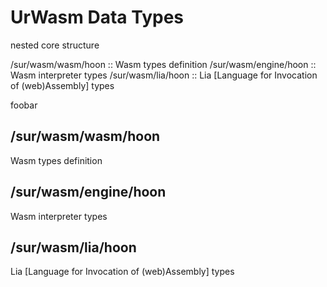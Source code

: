 # UrWasm Data Types

nested core structure

/sur/wasm/wasm/hoon             ::  Wasm types definition
/sur/wasm/engine/hoon           ::  Wasm interpreter types
/sur/wasm/lia/hoon              ::  Lia [Language for Invocation of (web)Assembly] types

foobar

## /sur/wasm/wasm/hoon
Wasm types definition

## /sur/wasm/engine/hoon
Wasm interpreter types

## /sur/wasm/lia/hoon
Lia [Language for Invocation of (web)Assembly] types

